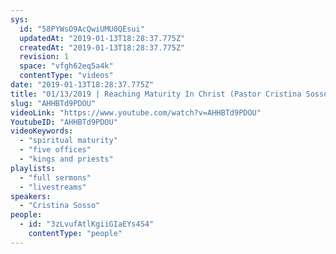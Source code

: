 ```yaml
---
sys:
  id: "58PYWsO9AcQwiUMU0QEsui"
  updatedAt: "2019-01-13T18:28:37.775Z"
  createdAt: "2019-01-13T18:28:37.775Z"
  revision: 1
  space: "vfgh62eq5a4k"
  contentType: "videos"
date: "2019-01-13T18:28:37.775Z"
title: "01/13/2019 | Reaching Maturity In Christ (Pastor Cristina Sosso)"
slug: "AHHBTd9PDOU"
videoLink: "https://www.youtube.com/watch?v=AHHBTd9PDOU"
YoutubeID: "AHHBTd9PDOU"
videoKeywords:
  - "spiritual maturity"
  - "five offices"
  - "kings and priests"
playlists:
  - "full sermons"
  - "livestreams"
speakers:
  - "Cristina Sosso"
people:
  - id: "3zLvufAtlKgiiGIaEYs4S4"
    contentType: "people"
---
```

